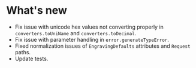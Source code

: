 # What's new

- Fix issue with unicode hex values not converting properly in `converters.toUniName` and `converters.toDecimal`.
- Fix issue with parameter handling in `error.generateTypeError`.
- Fixed normalization issues of `EngravingDefaults` attributes and `Request` paths.
- Update tests.